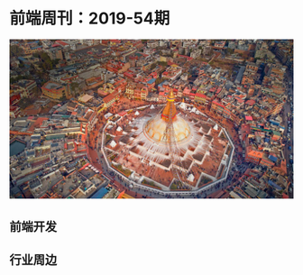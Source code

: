 # 前端周刊：2019-54期

[![](/img/bing/20200115.png?imageMogr2/thumbnail/960x)](https://cn.bing.com/search?q=布达纳特塔)

## 前端开发


## 行业周边


